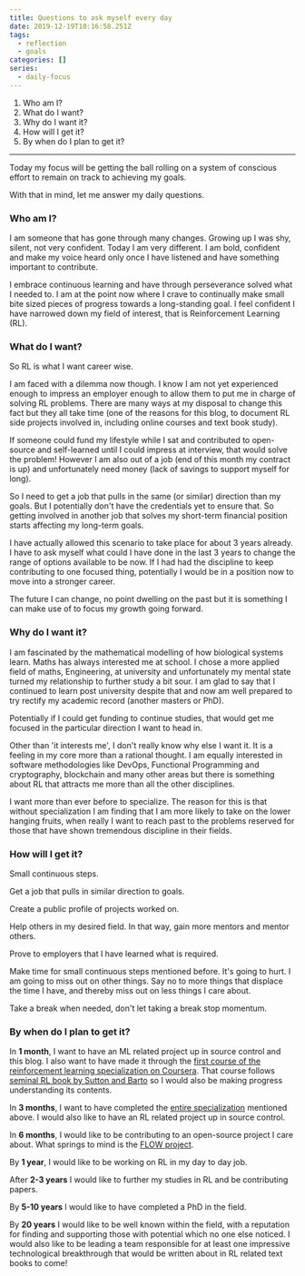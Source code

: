 ```yaml
---
title: Questions to ask myself every day
date: 2019-12-19T10:16:58.251Z
tags:
  - reflection
  - goals
categories: []
series:
  - daily-focus
---
```

1. Who am I?
2. What do I want?
3. Why do I want it?
4. How will I get it?
5. By when do I plan to get it?

___

Today my focus will be getting the ball rolling on a system of conscious effort to remain on track to achieving my goals.

With that in mind, let me answer my daily questions.

### Who am I?

I am someone that has gone through many changes. Growing up I was shy, silent, not very confident. Today I am very different. I am bold, confident and make my voice heard only once I have listened and have something important to contribute.

I embrace continuous learning and have through perseverance solved what I needed to. I am at the point now where I crave to continually make small bite sized pieces of progress towards a long-standing goal. I feel confident I have narrowed down my field of interest, that is Reinforcement Learning (RL).

### What do I want?

So RL is what I want career wise.

I am faced with a dilemma now though. I know I am not yet experienced enough to impress an employer enough to allow them to put me in charge of solving RL problems. There are many ways at my disposal to change this fact but they all take time (one of the reasons for this blog, to document RL side projects involved in, including online courses and text book study).

If someone could fund my lifestyle while I sat and contributed to open-source and self-learned until I could impress at interview, that would solve the problem! However I am also out of a job (end of this month my contract is up) and unfortunately need money (lack of savings to support myself for long).

So I need to get a job that pulls in the same (or similar) direction than my goals. But I potentially don't have the credentials yet to ensure that. So getting involved in another job that solves my short-term financial position starts affecting my long-term goals.

I have actually allowed this scenario to take place for about 3 years already. I have to ask myself what could I have done in the last 3 years to change the range of options available to be now. If I had had the discipline to keep contributing to one focused thing, potentially I would be in a position now to move into a stronger career.

The future I can change, no point dwelling on the past but it is something I can make use of to focus my growth going forward.

### Why do I want it?

I am fascinated by the mathematical modelling of how biological systems learn. Maths has always interested me at school. I chose a more applied field of maths, Engineering, at university and unfortunately my mental state turned my relationship to further study a bit sour. I am glad to say that I continued to learn post university despite that and now am well prepared to try rectify my academic record (another masters or PhD).

Potentially if I could get funding to continue studies, that would get me focused in the particular direction I want to head in.

Other than 'it interests me', I don't really know why else I want it. It is a feeling in my core more than a rational thought. I am equally interested in software methodologies like DevOps, Functional Programming and cryptography, blockchain and many other areas but there is something about RL that attracts me more than all the other disciplines.

I want more than ever before to specialize. The reason for this is that without specialization I am finding that I am more likely to take on the lower hanging fruits, when really I want to reach past to the problems reserved for those that have shown tremendous discipline in their fields.

### How will I get it?

Small continuous steps.

Get a job that pulls in similar direction to goals.

Create a public profile of projects worked on.

Help others in my desired field. In that way, gain more mentors and mentor others.

Prove to employers that I have learned what is required.

Make time for small continuous steps mentioned before. It's going to hurt. I am going to miss out on other things. Say no to more things that displace the time I have, and thereby miss out on less things I care about.

Take a break when needed, don't let taking a break stop momentum.

### By when do I plan to get it?

In **1 month**, I want to have an ML related project up in source control and this blog. I also want to have made it through the [first course of the reinforcement learning specialization on Coursera](https://www.coursera.org/learn/fundamentals-of-reinforcement-learning). That course follows [seminal RL book by Sutton and Barto](http://incompleteideas.net/book/the-book.html) so I would also be making progress understanding its contents.

In **3 months**, I want to have completed the [entire specialization](https://www.coursera.org/specializations/reinforcement-learning) mentioned above. I would also like to have an RL related project up in source control.

In **6 months**, I would like to be contributing to an open-source project I care about. What springs to mind is the [FLOW project](https://github.com/flow-project/flow).

By **1 year**, I would like to be working on RL in my day to day job.

After **2-3 years** I would like to further my studies in RL and be contributing papers.

By **5-10 years** I would like to have completed a PhD in the field.

By **20 years** I would like to be well known within the field, with a reputation for finding and supporting those with potential which no one else noticed. I would also like to be leading a team responsible for at least one impressive technological breakthrough that would be written about in RL related text books to come!

